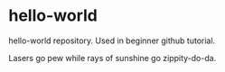 # hello-world
hello-world repository. Used in beginner github tutorial.

Lasers go pew while rays of sunshine go zippity-do-da.

